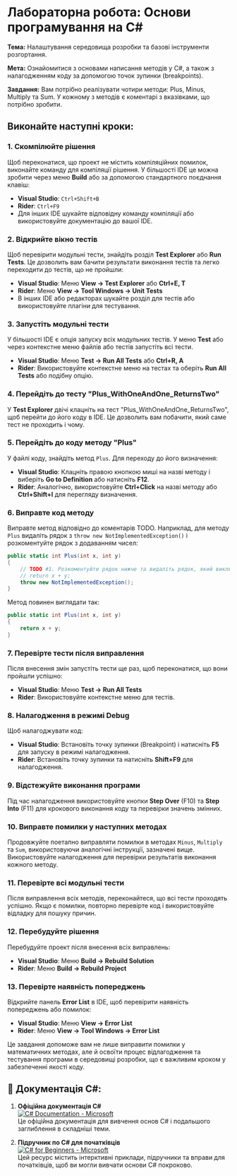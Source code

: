
# Лабораторна робота: Основи програмування на C#

**Тема:**
Налаштування середовища розробки та базові інструменти розгортання.

**Мета:**
Ознайомитися з основами написання методів у C#, а також з налагодженням коду за допомогою точок зупинки (breakpoints).

**Завдання:**
Вам потрібно реалізувати чотири методи: Plus, Minus, Multiply та Sum. У кожному з методів є коментарі з вказівками, що потрібно зробити. 
## Виконайте наступні кроки:

### 1. Скомпілюйте рішення
Щоб переконатися, що проект не містить компіляційних помилок, виконайте команду для компіляції рішення. У більшості IDE це можна зробити через меню **Build** або за допомогою стандартного поєднання клавіш:

- **Visual Studio**: `Ctrl+Shift+B`
- **Rider**: `Ctrl+F9`
- Для інших IDE шукайте відповідну команду компіляції або використовуйте документацію до вашої IDE.

### 2. Відкрийте вікно тестів
Щоб перевірити модульні тести, знайдіть розділ **Test Explorer** або **Run Tests**. Це дозволить вам бачити результати виконання тестів та легко переходити до тестів, що не пройшли:

- **Visual Studio**: Меню **View → Test Explorer** або **Ctrl+E, T**
- **Rider**: Меню **View → Tool Windows → Unit Tests**
- В інших IDE або редакторах шукайте розділ для тестів або використовуйте плагіни для тестування.

### 3. Запустіть модульні тести
У більшості IDE є опція запуску всіх модульних тестів. У меню **Test** або через контекстне меню файлів або тестів запустіть всі тести.

- **Visual Studio**: Меню **Test → Run All Tests** або **Ctrl+R, A**
- **Rider**: Використовуйте контекстне меню на тестах та оберіть **Run All Tests** або подібну опцію.

### 4. Перейдіть до тесту "Plus_WithOneAndOne_ReturnsTwo"
У **Test Explorer** двічі клацніть на тест "Plus_WithOneAndOne_ReturnsTwo", щоб перейти до його коду в IDE. Це дозволить вам побачити, який саме тест не проходить і чому.

### 5. Перейдіть до коду методу "Plus"
У файлі коду, знайдіть метод `Plus`. Для переходу до його визначення:

- **Visual Studio**: Клацніть правою кнопкою миші на назві методу і виберіть **Go to Definition** або натисніть **F12**.
- **Rider**: Аналогічно, використовуйте **Ctrl+Click** на назві методу або **Ctrl+Shift+I** для перегляду визначення.

### 6. Виправте код методу
Виправте метод відповідно до коментарів TODO. Наприклад, для методу `Plus` видаліть рядок з `throw new NotImplementedException()` і розкоментуйте рядок з додаванням чисел:

```csharp
public static int Plus(int x, int y)
{
    // TODO #1. Розкоментуйте рядок нижче та видаліть рядок, який викликає NotImplementedException.
    // return x + y;
    throw new NotImplementedException();
}
```
 Метод повинен виглядати так:

```csharp
public static int Plus(int x, int y)
{
    return x + y;
}
```
### 7. Перевірте тести після виправлення
Після внесення змін запустіть тести ще раз, щоб переконатися, що вони пройшли успішно:

- **Visual Studio**: Меню **Test → Run All Tests**
- **Rider**: Використовуйте контекстне меню для тестів.

### 8. Налагодження в режимі Debug
Щоб налагоджувати код:

- **Visual Studio**: Встановіть точку зупинки (Breakpoint) і натисніть **F5** для запуску в режимі налагодження.
- **Rider**: Встановіть точку зупинки та натисніть **Shift+F9** для налагодження.

### 9. Відстежуйте виконання програми
Під час налагодження використовуйте кнопки **Step Over** (F10) та **Step Into** (F11) для крокового виконання коду та перевірки значень змінних.

### 10. Виправте помилки у наступних методах
Продовжуйте поетапно виправляти помилки в методах `Minus`, `Multiply` та `Sum`, використовуючи аналогічні інструкції, зазначені вище. Використовуйте налагодження для перевірки результатів виконання кожного методу.

### 11. Перевірте всі модульні тести
Після виправлення всіх методів, переконайтеся, що всі тести проходять успішно. Якщо є помилки, повторно перевірте код і використовуйте відладку для пошуку причин.

### 12. Перебудуйте рішення
Перебудуйте проект після внесення всіх виправлень:

- **Visual Studio**: Меню **Build → Rebuild Solution**
- **Rider**: Меню **Build → Rebuild Project**

### 13. Перевірте наявність попереджень
Відкрийте панель **Error List** в IDE, щоб перевірити наявність попереджень або помилок:

- **Visual Studio**: Меню **View → Error List**
- **Rider**: Меню **View → Tool Windows → Error List**

Це завдання допоможе вам не лише виправити помилки у математичних методах, але й освоїти процес відлагодження та тестування програми в середовищі розробки, що є важливим кроком у забезпеченні якості коду.
## 🔗 Документація C#:

1. **Офіційна документація C#**  
   [![C# Documentation - Microsoft](https://img.shields.io/badge/C%23_Documentation-Microsoft-blue?style=for-the-badge&logo=microsoft&logoColor=white)](https://learn.microsoft.com/en-us/dotnet/csharp/)  
   Це офіційна документація для вивчення основ C# і подальшого заглиблення в складніші теми.

2. **Підручник по C# для початківців**  
   [![C# for Beginners - Microsoft](https://img.shields.io/badge/C%23_for_Beginners-Microsoft-blue?style=for-the-badge&logo=microsoft&logoColor=white)](https://learn.microsoft.com/en-us/dotnet/csharp/tutorials/)  
   Цей ресурс містить інтерктивні приклади, підручники та вправи для початківців, щоб ви могли вивчати основи C# покроково.
